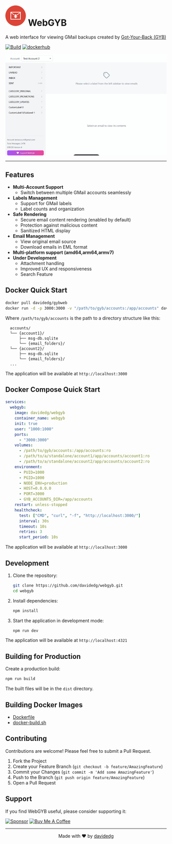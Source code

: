 # ![WebGYB Logo](public/favicon.svg) WebGYB

A web interface for viewing GMail backups created by [Got-Your-Back (GYB)](https://github.com/GAM-team/got-your-back)

[![Build](https://img.shields.io/github/actions/workflow/status/davidedg/webgyb/docker-publish.yml?logo=github&style=for-the-badge)](https://github.com/davidedg/webgyb/actions/workflows/docker-publish.yml) [![dockerhub](https://img.shields.io/docker/pulls/davidedg/webgyb?logo=docker&style=for-the-badge)](https://hub.docker.com/r/davidedg/webgyb)


<div align="center">
  <img src="interface-preview.gif" alt="WebGYB Interface Preview" width="800"/>
</div>

---

## Features

- **Multi-Account Support**
  - Switch between multiple GMail accounts seamlessly
- **Labels Management**
  - Support for GMail labels
  - Label counts and organization
- **Safe Rendering**
  - Secure email content rendering (enabled by default)
  - Protection against malicious content
  - Sanitized HTML display
- **Email Management**
  - View original email source
  - Download emails in EML format
- **Multi-platform support (amd64,arm64,armv7)**
- **Under Development**
  - Attachment handling
  - Improved UX and responsiveness
  - Search Feature

## Docker Quick Start

```bash
docker pull davidedg/gybweb
docker run -d -p 3000:3000 -v "/path/to/gyb/accounts:/app/accounts" davidedg/gybweb
```

Where `/path/to/gyb/accounts` is the path to a directory structure like this:

```
  accounts/
  └── {account1}/
      ├── msg-db.sqlite
      └── {email_folders}/
  └── {account2}/
      ├── msg-db.sqlite
      └── {email_folders}/
  ...
  ```
The application will be available at `http://localhost:3000`

## Docker Compose Quick Start

```yaml
services:
  webgyb:
    image: davidedg/webgyb
    container_name: webgyb
    init: true
    user: "1000:1000"
    ports:
      - "3000:3000"
    volumes:
      - /path/to/gyb/accounts:/app/accounts:ro
      - /path/to/a/standalone/account1/app/accounts/account1:ro
      - /path/to/a/standalone/account2/app/accounts/account2:ro
    environment:
      - PUID=1000
      - PGID=1000
      - NODE_ENV=production
      - HOST=0.0.0.0
      - PORT=3000
      - GYB_ACCOUNTS_DIR=/app/accounts
    restart: unless-stopped
    healthcheck:
      test: ["CMD", "curl", "-f", "http://localhost:3000/"]
      interval: 30s
      timeout: 10s
      retries: 3
      start_period: 10s 
```

The application will be available at `http://localhost:3000`


## Development

1. Clone the repository:
   ```bash
   git clone https://github.com/davidedg/webgyb.git
   cd webgyb
   ```

2. Install dependencies:
   ```bash
   npm install
   ```

3. Start the application in development mode:
   ```bash
   npm run dev
   ```

The application will be available at `http://localhost:4321`

## Building for Production

Create a production build:

```bash
npm run build
```

The built files will be in the `dist` directory.

## Building Docker Images

-  [Dockerfile](Dockerfile)
-  [docker-build.sh](docker-build.sh)


## Contributing

Contributions are welcome! Please feel free to submit a Pull Request.

1. Fork the Project
2. Create your Feature Branch (`git checkout -b feature/AmazingFeature`)
3. Commit your Changes (`git commit -m 'Add some AmazingFeature'`)
4. Push to the Branch (`git push origin feature/AmazingFeature`)
5. Open a Pull Request

## Support

If you find WebGYB useful, please consider supporting it:

[![Sponsor](https://img.shields.io/static/v1?label=Sponsor&message=%E2%9D%A4&logo=GitHub&color=ff69b4)](https://github.com/sponsors/davidedg) <a href="https://www.buymeacoffee.com/davidedg" target="_blank"><img src="https://cdn.buymeacoffee.com/buttons/v2/default-violet.png" alt="Buy Me A Coffee" style="height: 20px !important;width: 72px !important;"></a>

---

<div align="center">
Made with ❤️ by <a href="https://github.com/davidedg">davidedg</a>
</div>